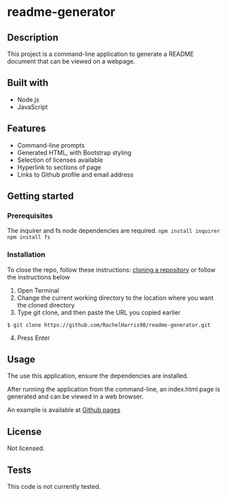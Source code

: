 # readme-generator

## Description
This project is a command-line application to generate a README document that can be viewed on a webpage.

## Built with
* Node.js
* JavaScript

## Features
* Command-line prompts
* Generated HTML, with Bootstrap styling
* Selection of licenses available
* Hyperlink to sections of page
* Links to Github profile and email address

## Getting started
### Prerequisites
The inquirer and fs node dependencies are required.
`npm install inquirer`
`npm install fs`

### Installation
To close the repo, follow these instructions:
[cloning a repository](https://docs.github.com/en/repositories/creating-and-managing-repositories/cloning-a-repository) or follow the instructions below


1. Open Terminal
2. Change the current working directory to the location where you want the cloned directory
3. Type git clone, and then paste the URL you copied earlier
```
$ git clone https://github.com/RachelHarris90/readme-generator.git
```
4. Press Enter

## Usage
The use this application, ensure the dependencies are installed.

After running the application from the command-line, an index.html page is generated and can be viewed in a web browser.

An example is available at [Github pages](https://rachelharris90.github.io/rachel-harris-portfolio-website/)

## License
Not licensed.

## Tests
This code is not currently tested.